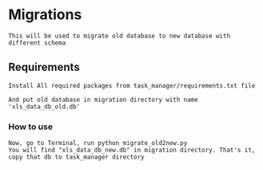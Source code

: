 # Migrations

    This will be used to migrate old database to new database with different schema


## Requirements

    Install All required packages from task_manager/requirements.txt file
    
    And put old database in migration directory with name 'xls_data_db_old.db'

### How to use

    Now, go to Terminal, run python migrate_old2new.py
    You will find "xls_data_db_new.db" in migration directory. That's it, copy that db to task_manager directory
    